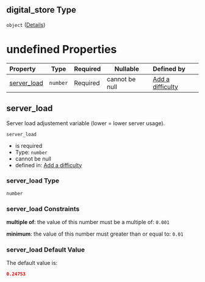 ## digital_store Type

`object` ([Details](add-difficulty-properties-digital_store.md))

# undefined Properties

| Property                    | Type     | Required | Nullable       | Defined by                                                                                                                                                   |
| :-------------------------- | -------- | -------- | -------------- | :----------------------------------------------------------------------------------------------------------------------------------------------------------- |
| [server_load](#server_load) | `number` | Required | cannot be null | [Add a difficulty](add-difficulty-properties-digital_store-properties-server_load.md "add-difficulty.json#/properties/digital_store/properties/server_load") |

## server_load

Server load adjustement variable (lower = lower server usage).


`server_load`

-   is required
-   Type: `number`
-   cannot be null
-   defined in: [Add a difficulty](add-difficulty-properties-digital_store-properties-server_load.md "add-difficulty.json#/properties/digital_store/properties/server_load")

### server_load Type

`number`

### server_load Constraints

**multiple of**: the value of this number must be a multiple of: `0.001`

**minimum**: the value of this number must greater than or equal to: `0.01`

### server_load Default Value

The default value is:

```json
0.24753
```

